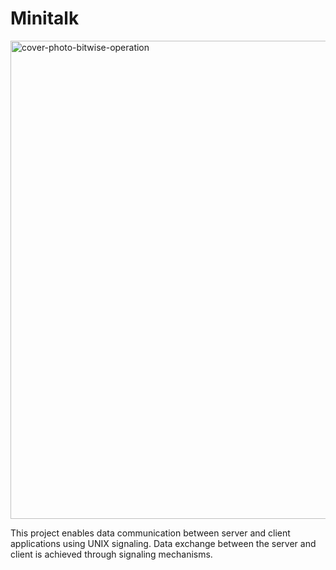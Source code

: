 # Minitalk
<img width="765" alt="cover-photo-bitwise-operation" src="https://github.com/Eozdur/Minitalk/assets/101213607/d39059ff-657d-4239-a8ea-8d61acedd3b3">

This project enables data communication between server and client applications using UNIX signaling. Data exchange between the server and client is achieved through signaling mechanisms.
